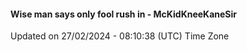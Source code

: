 #### Wise man says only fool rush in - McKidKneeKaneSir
Updated on 27/02/2024 - 08:10:38 (UTC) Time Zone
